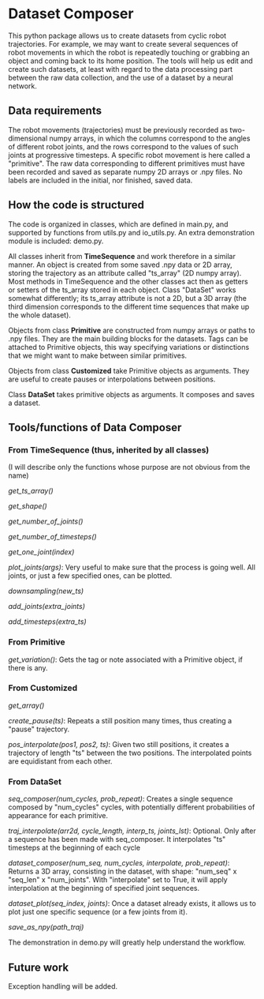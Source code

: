 # Dataset Composer

This python package allows us to create datasets from cyclic robot trajectories. For example, we may want to create several sequences of robot movements in which the robot is repeatedly touching or grabbing an object and coming back to its home position. The tools will help us edit and create such datasets, at least with regard to the data processing part between the raw data collection, and the use of a dataset by a neural network. 

## Data requirements

The robot movements (trajectories) must be previously recorded as two-dimensional numpy arrays, in which the columns correspond to the angles of different robot joints, and the rows correspond to the values of such joints at progressive timesteps. A specific robot movement is here called a "primitive". The raw data corresponding to different primitives must have been recorded and saved as separate numpy 2D arrays or .npy files. 
No labels are included in the initial, nor finished, saved data. 

## How the code is structured

The code is organized in classes, which are defined in main.py, and supported by functions from utils.py and io_utils.py. An extra demonstration module is  included: demo.py.   

All classes inherit from **TimeSequence** and work therefore in a similar manner. An object is created from some saved .npy data or 2D array, storing the trajectory as an attribute called "ts_array" (2D numpy array). Most methods in TimeSequence and the other classes act then as getters or setters of the ts_array stored in each object. Class "DataSet" works somewhat differently; its ts_array attribute is not a 2D, but a 3D array (the third dimension corresponds to the different time sequences that make up the whole dataset). 

Objects from class **Primitive** are constructed from numpy arrays or paths to .npy files. They are the main building blocks for the datasets. Tags can be attached to Primitive objects, this way specifying variations or distinctions that we might want to make between similar primitives. 

Objects from class **Customized** take Primitive objects as arguments. They are useful to create pauses or interpolations between positions. 

Class **DataSet** takes primitive objects as arguments. It composes and saves a dataset.  

## Tools/functions of Data Composer

### From **TimeSequence** (thus, inherited by all classes)
(I will describe only the functions whose purpose are not obvious from the name)

*get_ts_array()*

*get_shape()*

*get_number_of_joints()*

*get_number_of_timesteps()*

*get_one_joint(index)*

*plot_joints(args)*: Very useful to make sure that the process is going well. All joints, or just a few specified ones, can be plotted.

*downsampling(new_ts)*

*add_joints(extra_joints)*

*add_timesteps(extra_ts)*


### From **Primitive**

*get_variation()*: Gets the tag or note associated with a Primitive object, if there is any.

### From **Customized**

*get_array()*

*create_pause(ts)*: Repeats a still position many times, thus creating a "pause" trajectory.

*pos_interpolate(pos1, pos2, ts)*: Given two still positions, it creates a trajectory of length "ts" between the two positions. The interpolated points are equidistant from each other.

### From **DataSet**

*seq_composer(num_cycles, prob_repeat)*: Creates a single sequence composed by "num_cycles" cycles, with potentially different probabilities of appearance for each primitive. 

*traj_interpolate(arr2d, cycle_length, interp_ts, joints_lst)*: Optional. Only after a sequence has been made with seq_composer. It interpolates "ts" timesteps at the beginning of each cycle

*dataset_composer(num_seq, num_cycles, interpolate, prob_repeat)*: Returns a 3D array, consisting in the dataset, with shape: "num_seq" x "seq_len" x "num_joints". With "interpolate" set to True, it will apply interpolation at the beginning of specified joint sequences.

*dataset_plot(seq_index, joints)*: Once a dataset already exists, it allows us to plot just one specific sequence (or a few joints from it). 

*save_as_npy(path_traj)*

The demonstration in demo.py will greatly help understand the workflow. 

## Future work

Exception handling will be added. 



